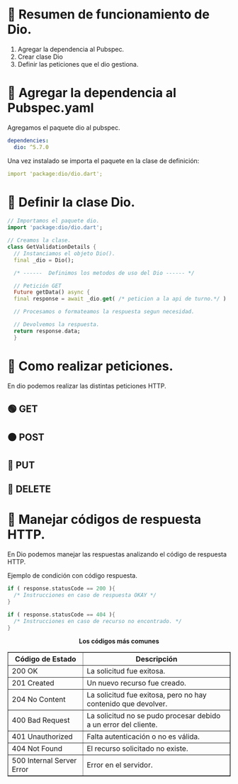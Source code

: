 # 📓 Resumen de funcionamiento de Dio.
1. Agregar la dependencia al Pubspec.
2. Crear clase Dio
3. Definir las peticiones que el dio gestiona.

# 📌 Agregar la dependencia al Pubspec.yaml
Agregamos el paquete dio al pubspec.
```yaml
dependencies:
  dio: ^5.7.0
```

Una vez instalado se importa el paquete en la clase de definición:
```yaml
import 'package:dio/dio.dart';
```

# 📌 Definir la clase Dio.
```dart
// Importamos el paquete dio.
import 'package:dio/dio.dart';

// Creamos la clase.
class GetValidationDetails {
  // Instanciamos el objeto Dio().
  final _dio = Dio();

  /* ------  Definimos los metodos de uso del Dio ------ */

  // Petición GET
  Future getData() async {
  final response = await _dio.get( /* peticion a la api de turno.*/ )

  // Procesamos o formateamos la respuesta segun necesidad. 

  // Devolvemos la respuesta.
  return response.data;
  }
```

# 📌 Como realizar peticiones.
En dio podemos realizar las distintas peticiones HTTP.

## 🟢 GET


## 🟠 POST

## 🔵 PUT
 
## 🔴 DELETE

# 📌 Manejar códigos de respuesta HTTP.
En Dio podemos manejar las respuestas analizando el código de respuesta HTTP.   

Ejemplo de condición con código respuesta.
```dart
if ( response.statusCode == 200 ){
  /* Instrucciones en caso de respuesta OKAY */
}

if ( response.statusCode == 404 ){
  /* Instrucciones en caso de recurso no encontrado. */ 
}
```

<div align="center">
   <strong>Los códigos más comunes</strong><br/>  
   <table border="1">
  <thead>
    <tr>
      <th>Código de Estado</th>
      <th>Descripción</th>
    </tr>
  </thead>
  <tbody>
    <tr>
      <td>200 OK</td>
      <td>La solicitud fue exitosa.</td>
    </tr>
    <tr>
      <td>201 Created</td>
      <td>Un nuevo recurso fue creado.</td>
    </tr>
    <tr>
      <td>204 No Content</td>
      <td>La solicitud fue exitosa, pero no hay contenido que devolver.</td>
    </tr>
    <tr>
      <td>400 Bad Request</td>
      <td>La solicitud no se pudo procesar debido a un error del cliente.</td>
    </tr>
    <tr>
      <td>401 Unauthorized</td>
      <td>Falta autenticación o no es válida.</td>
    </tr>
    <tr>
      <td>404 Not Found</td>
      <td>El recurso solicitado no existe.</td>
    </tr>
    <tr>
      <td>500 Internal Server Error</td>
      <td>Error en el servidor.</td>
    </tr>
  </tbody>
</table>
</div>
